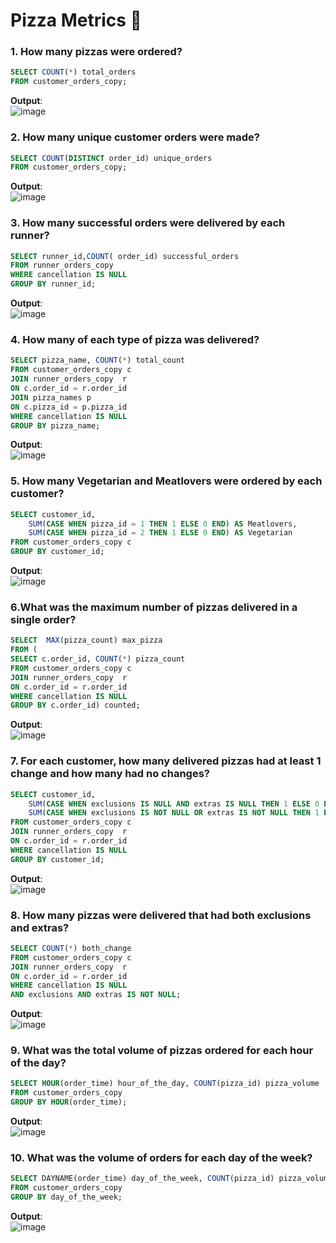 # Pizza Metrics 🍕
### 1. How many pizzas were ordered?
```sql
SELECT COUNT(*) total_orders
FROM customer_orders_copy;
```
**Output**:\
![image](https://github.com/user-attachments/assets/e834f34c-2ac8-4f9c-98b0-36e403cbfdca)


### 2. How many unique customer orders were made?
```sql
SELECT COUNT(DISTINCT order_id) unique_orders
FROM customer_orders_copy;
```

**Output**:\
![image](https://github.com/user-attachments/assets/ed278a9d-3458-48bf-a7dc-964b3f12db36)


### 3. How many successful orders were delivered by each runner?
```sql
SELECT runner_id,COUNT(	order_id) successful_orders
FROM runner_orders_copy
WHERE cancellation IS NULL
GROUP BY runner_id;
```

**Output**:\
![image](https://github.com/user-attachments/assets/21ced7ed-1768-4923-b2eb-d3de119430db)

### 4. How many of each type of pizza was delivered?
```sql
SELECT pizza_name, COUNT(*) total_count 
FROM customer_orders_copy c
JOIN runner_orders_copy  r
ON c.order_id = r.order_id
JOIN pizza_names p
ON c.pizza_id = p.pizza_id
WHERE cancellation IS NULL
GROUP BY pizza_name;
```
**Output**:\
![image](https://github.com/user-attachments/assets/df00fac0-5641-4d54-9cd5-a23f434e8891)

### 5. How many Vegetarian and Meatlovers were ordered by each customer?
```sql
SELECT customer_id,
	SUM(CASE WHEN pizza_id = 1 THEN 1 ELSE 0 END) AS Meatlovers,
    SUM(CASE WHEN pizza_id = 2 THEN 1 ELSE 0 END) AS Vegetarian
FROM customer_orders_copy c
GROUP BY customer_id;
```
**Output**:\
![image](https://github.com/user-attachments/assets/caa6dbb3-3ad3-40d2-b1f6-dd3bc620ac93)

### 6.What was the maximum number of pizzas delivered in a single order?
```sql
SELECT  MAX(pizza_count) max_pizza
FROM (
SELECT c.order_id, COUNT(*) pizza_count
FROM customer_orders_copy c
JOIN runner_orders_copy  r
ON c.order_id = r.order_id
WHERE cancellation IS NULL
GROUP BY c.order_id) counted;
```
**Output**:\
![image](https://github.com/user-attachments/assets/05d8537c-a258-45cc-b9ae-f2c82b3cd94b)


### 7. For each customer, how many delivered pizzas had at least 1 change and how many had no changes?
```sql
SELECT customer_id, 
	SUM(CASE WHEN exclusions IS NULL AND extras IS NULL THEN 1 ELSE 0 END) no_change,
    SUM(CASE WHEN exclusions IS NOT NULL OR extras IS NOT NULL THEN 1 ELSE 0 END) has_change
FROM customer_orders_copy c
JOIN runner_orders_copy  r
ON c.order_id = r.order_id
WHERE cancellation IS NULL
GROUP BY customer_id;
```
**Output**:\
![image](https://github.com/user-attachments/assets/0a055fde-7fc3-4732-80c3-f7d4d0c8bdc0)

### 8. How many pizzas were delivered that had both exclusions and extras?
```sql
SELECT COUNT(*) both_change
FROM customer_orders_copy c
JOIN runner_orders_copy  r
ON c.order_id = r.order_id
WHERE cancellation IS NULL 
AND exclusions AND extras IS NOT NULL;
```
**Output**:\
![image](https://github.com/user-attachments/assets/e3cdc596-8f6c-427d-80d3-fdd730431d20)

### 9. What was the total volume of pizzas ordered for each hour of the day?
```sql
SELECT HOUR(order_time) hour_of_the_day, COUNT(pizza_id) pizza_volume
FROM customer_orders_copy
GROUP BY HOUR(order_time);
```
**Output**:\
![image](https://github.com/user-attachments/assets/f267b87e-5b28-498a-93a2-3cd363b0c19f)

### 10.  What was the volume of orders for each day of the week?
```sql
SELECT DAYNAME(order_time) day_of_the_week, COUNT(pizza_id) pizza_volume
FROM customer_orders_copy
GROUP BY day_of_the_week;
```
**Output**:\
![image](https://github.com/user-attachments/assets/2b818219-7f93-4c7b-8498-f5cfe00a6a1e)




